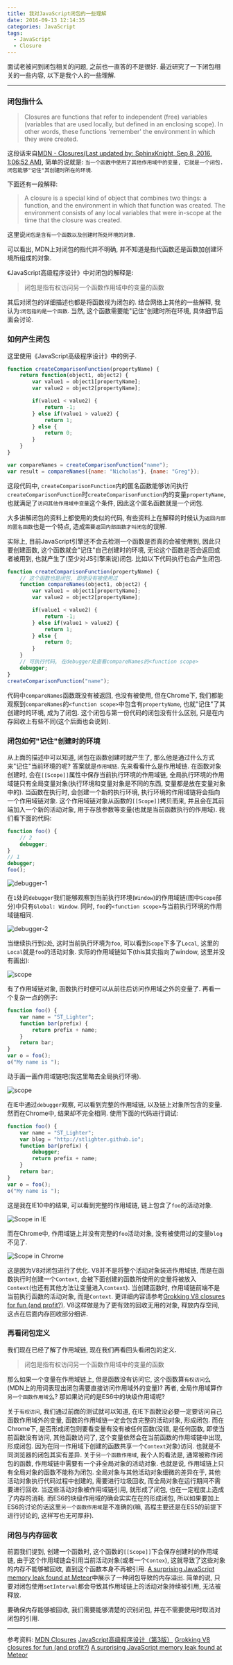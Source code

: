 ```yaml
---
title: 我对JavaScript闭包的一些理解
date: 2016-09-13 12:14:35
categories: JavaScript
tags:
  - JavaScript
  - Closure
---
```


面试老被问到闭包相关的问题, 之前也一直答的不是很好. 最近研究了一下闭包相关的一些内容, 以下是我个人的一些理解.

---

### 闭包指什么

> Closures are functions that refer to independent (free) variables (variables that are used locally, but defined in an enclosing scope). In other words, these functions 'remember' the environment in which they were created.

这段话来自[MDN - Closures(Last updated by: SphinxKnight, Sep 8, 2016, 1:06:52 AM)](https://developer.mozilla.org/en-US/docs/Web/JavaScript/Closures), 简单的说就是: `当一个函数中使用了其他作用域中的变量, 它就是一个闭包. 闭包能够"记住"其创建时所在的环境`.

下面还有一段解释:

> A closure is a special kind of object that combines two things: a function, and the environment in which that function was created. The environment consists of any local variables that were in-scope at the time that the closure was created.

这里说`闭包是含有一个函数以及创建时所处环境的对象`.

可以看出, MDN上对闭包的指代并不明确, 并不知道是指代函数还是函数加创建环境所组成的对象.

《JavaScript高级程序设计》中对闭包的解释是:

> 闭包是指有权访问另一个函数作用域中的变量的函数

其后对闭包的详细描述也都是将函数视为闭包的.
结合网络上其他的一些解释, 我认为:`闭包指的是一个函数`.
当然, 这个函数需要能"记住"创建时所在环境, 具体细节后面会讨论.
<!-- more -->

### 如何产生闭包

这里使用《JavaScript高级程序设计》中的例子.

```JavaScript
function createComparisonFunction(propertyName) {
    return function(object1, object2) {
        var value1 = object1[propertyName];
        var value2 = object2[propertyName];

        if(value1 < value2) {
            return -1;
        } else if(value1 > value2) {
            return 1;
        } else {
            return 0;
        }
    }
}

var compareNames = createComparisonFunction("name");
var result = compareNames({name: "Nicholas"}, {name: "Greg"});
```

这段代码中, `createComparisonFunction`内的匿名函数能够访问执行`createComparisonFunction`时`createComparisonFunction`内的变量`propertyName`, 也就满足了`访问其他作用域中变量`这个条件, 因此这个匿名函数就是一个闭包.

大多讲解闭包的资料上都使用的类似的代码, 有些资料上在解释的时候认为`返回内部的匿名函数`也是一个特点, 造成`需要返回内部函数才叫闭包`的误解.

实际上, 目前JavaScript引擎还不会去检测一个函数是否真的会被使用到, 因此只要创建函数, 这个函数就会"记住"自己创建时的环境, 无论这个函数是否会返回或者被用到, 也就产生了(至少对JS引擎来说)闭包. 比如以下代码执行也会产生闭包.

```JavaScript
function createComparisonFunction(propertyName) {
    // 这个函数也是闭包, 即使没有被使用过
    function compareNames(object1, object2) {
        var value1 = object1[propertyName];
        var value2 = object2[propertyName];

        if(value1 < value2) {
            return -1;
        } else if(value1 > value2) {
            return 1;
        } else {
            return 0;
        }
    }
    // 可执行代码, 在debugger处查看compareNames的<function scope>
    debugger;
}
createComparisonFunction("name");
```

代码中`compareNames`函数既没有被返回, 也没有被使用, 但在Chrome下, 我们都能观察到`compareNames`的`<function scope>`中包含有`propertyName`, 也就"记住"了其创建时的环境, 成为了闭包. 这个闭包与第一份代码的闭包没有什么区别, 只是在内存回收上有些不同(这个后面也会说到).

### 闭包如何"记住"创建时的环境

从上面的描述中可以知道, 闭包在函数创建时就产生了, 那么他是通过什么方式来"记住"当前环境的呢? 答案就是`作用域链`.
先来看看什么是作用域链.
在函数对象创建时, 会在`[[Scope]]`属性中保存当前执行环境的作用域链, 全局执行环境的作用域链只有全局变量对象(执行环境和变量对象是不同的东西, 变量都是放在变量对象中的).
当函数在执行时, 会创建一个新的执行环境, 执行环境的作用域链将会指向一个作用域链对象. 这个作用域链对象从函数的`[[Scope]]`拷贝而来, 并且会在其前端加入一个新的活动对象, 用于存放参数等变量(也就是当前函数执行的作用域).
我们看下面的代码:

```JavaScript
function foo() {
    // 2
    debugger;
}
// 1
debugger;
foo();
```

![debugger-1](/uploads/scope1.png)

在`1`处的`debugger`我们能够观察到当前执行环境(`Window`)的作用域链(图中`Scope`部分)中只有`Global: Window`. 同时, `foo`的`<function scope>`与当前执行环境的作用域链相同.

![debugger-2](/uploads/scope2.png)

当继续执行到`2`处, 这时当前执行环境为`foo`, 可以看到`Scope`下多了`Local`, 这里的`Local`就是`foo`的活动对象. 实际的作用域链如下(this其实指向了window, 这里并没有画出):

![scope](/uploads/scopelink1.png)

有了作用域链对象, 函数执行时便可以从前往后访问作用域之外的变量了.
再看一个复杂一点的例子:

```JavaScript
function foo() {
    var name = "ST_Lighter";
    function bar(prefix) {
        return prefix + name;
    }
    return bar;
}
var o = foo();
o("My name is ");
```

动手画一画作用域链吧(我这里略去全局执行环境).

![scope](/uploads/scopelink2.png)

在IE中通过`debugger`观察, 可以看到完整的作用域链, 以及链上对象所包含的变量. 然而在Chrome中, 结果却不完全相同.
使用下面的代码进行调试:

```JavaScript
function foo() {
    var name = "ST_Lighter";
    var blog = "http://stlighter.github.io";
    function bar(prefix) {
        debugger;
        return prefix + name;
    }
    return bar;
}
var o = foo();
o("My name is ");
```

这是我在IE10中的结果, 可以看到完整的作用域链, 链上包含了`foo`的活动对象.

![Scope in IE](/uploads/IEScope.png)

而在Chrome中, 作用域链上并没有完整的`foo`活动对象, 没有被使用过的变量`blog`不见了.

![Scope in Chrome](/uploads/ChromeScope.png)

这是因为V8对闭包进行了优化. V8并不是将整个活动对象装进作用域链, 而是在函数执行时创建一个`Context`, 会被下面创建的函数所使用的变量将被放入`Context`(也还有其他方法让变量进入`Context`). 当创建函数时, 作用域链前端不是当前执行函数的活动对象, 而是`Context`. 更详细内容请参考[Grokking V8 closures for fun (and profit?)](http://mrale.ph/blog/2012/09/23/grokking-v8-closures-for-fun.html).
V8这样做是为了更有效的回收无用的对象, 释放内存空间, 这点在后面内存回收部分细讲.

### 再看闭包定义

我们现在已经了解了作用域链, 现在我们再看回头看闭包的定义.

> 闭包是指有权访问另一个函数作用域中的变量的函数

那么如果一个变量在作用域链上, 但是函数没有访问它, 这个函数算`有权访问`么(MDN上的用词表现出闭包需要直接访问作用域外的变量)? 再者, 全局作用域算作`另一个函数作用域`么? 那如果访问的是ES6中的块级作用域呢?

关于`有权访问`, 我们通过前面的测试就可以知道, 在IE下函数没必要一定要访问自己函数作用域外的变量, 函数的作用域链一定会包含完整的活动对象, 形成闭包. 而在Chrome下, 是否形成闭包则要看变量有没有被任何函数(没错, 是任何函数, 即使当前函数没有访问, 其他函数访问了, 这个变量依然会在当前函数的作用域链中出现, 形成闭包. 因为在同一作用域下创建的函数共享一个`Context`对象)访问. 也就是不同浏览器的闭包其实有差异.
关于`另一个函数作用域`, 我个人的看法是, 通常被称作闭包的函数, 作用域链中需要有一个非全局对象的活动对象. 也就是说, 作用域链上只有全局对象的函数不能称为闭包. 全局对象与其他活动对象细微的差异在于, 其他活动对象执行代码过程中创建的, 需要进行垃圾回收, 而全局对象在运行期间不需要进行回收. 当这些活动对象被作用域链引用, 就形成了闭包, 也在一定程度上造成了内存的消耗. 而ES6的块级作用域的确会实实在在的形成闭包, 所以如果要加上ES6的讨论的话这里`另一个函数作用域`是不准确的(嘛, 高程主要还是在ES5的前提下进行讨论的, 这样写也无可厚非).

### 闭包与内存回收

前面我们提到, 创建一个函数时, 这个函数的`[[Scope]]`下会保存创建时的作用域链, 由于这个作用域链会引用当前活动对象(或者一个`Contex`), 这就导致了这些对象的内存不能够被回收, 直到这个函数本身不再被引用.
[A surprising JavaScript memory leak found at Meteor](http://point.davidglasser.net/2013/06/27/surprising-javascript-memory-leak.html)中展示了一种闭包导致的内存溢出.
简单的说, 只要对闭包使用`setInterval`都会导致其作用域链上的活动对象持续被引用, 无法被释放.

要确保内存能够被回收, 我们需要能够清楚的识别闭包, 并在不需要使用时取消对闭包的引用.

---

参考资料:
[MDN Closures](https://developer.mozilla.org/en-US/docs/Web/JavaScript/Closures)
[JavaScript高级程序设计（第3版）](https://book.douban.com/subject/10546125/)
[Grokking V8 closures for fun (and profit?)](http://mrale.ph/blog/2012/09/23/grokking-v8-closures-for-fun.html)
[A surprising JavaScript memory leak found at Meteor](http://point.davidglasser.net/2013/06/27/surprising-javascript-memory-leak.html)